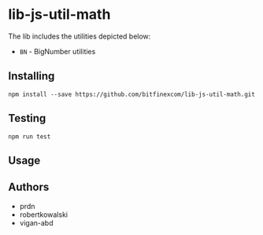 # lib-js-util-math

The lib includes the utilities depicted below:
- `BN` - BigNumber utilities

## Installing
```console
npm install --save https://github.com/bitfinexcom/lib-js-util-math.git
```

## Testing
```console
npm run test
```

## Usage

## Authors
- prdn
- robertkowalski
- vigan-abd
